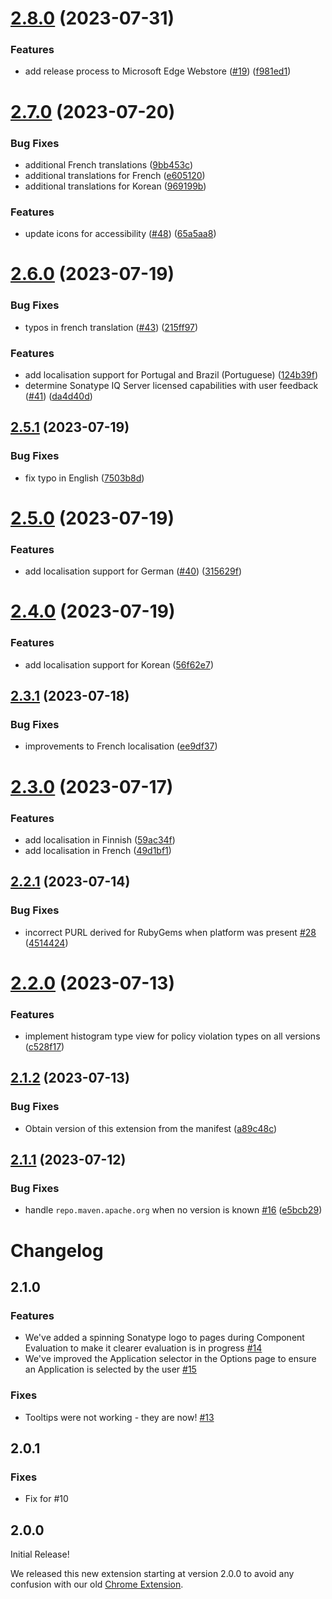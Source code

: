 # [2.8.0](https://github.com/sonatype-nexus-community/sonatype-platform-browser-extension/compare/v2.7.0...v2.8.0) (2023-07-31)


### Features

* add release process to Microsoft Edge Webstore ([#19](https://github.com/sonatype-nexus-community/sonatype-platform-browser-extension/issues/19)) ([f981ed1](https://github.com/sonatype-nexus-community/sonatype-platform-browser-extension/commit/f981ed1c35c520127a44cbdd98215cae9bc8576e))

# [2.7.0](https://github.com/sonatype-nexus-community/sonatype-platform-browser-extension/compare/v2.6.0...v2.7.0) (2023-07-20)


### Bug Fixes

* additional French translations ([9bb453c](https://github.com/sonatype-nexus-community/sonatype-platform-browser-extension/commit/9bb453c0ddd5a6811d7a52bf45fc691384f6f7f1))
* additional translations for French ([e605120](https://github.com/sonatype-nexus-community/sonatype-platform-browser-extension/commit/e60512045a421fbf3c0e22d598f5b14d7cbaa0cd))
* additional translations for Korean ([969199b](https://github.com/sonatype-nexus-community/sonatype-platform-browser-extension/commit/969199b411b5f88a755f97d39c75b374544c357a))


### Features

* update icons for accessibility ([#48](https://github.com/sonatype-nexus-community/sonatype-platform-browser-extension/issues/48)) ([65a5aa8](https://github.com/sonatype-nexus-community/sonatype-platform-browser-extension/commit/65a5aa841e6b4face9005d00dfd84966b780770c))

# [2.6.0](https://github.com/sonatype-nexus-community/sonatype-platform-browser-extension/compare/v2.5.1...v2.6.0) (2023-07-19)


### Bug Fixes

* typos in french translation ([#43](https://github.com/sonatype-nexus-community/sonatype-platform-browser-extension/issues/43)) ([215ff97](https://github.com/sonatype-nexus-community/sonatype-platform-browser-extension/commit/215ff97a5fed382b70f5bac275f1e6e70f7f7c31))


### Features

* add localisation support for Portugal and Brazil (Portuguese) ([124b39f](https://github.com/sonatype-nexus-community/sonatype-platform-browser-extension/commit/124b39f27978f245f971917fe6952b6b02d9d5f7))
* determine Sonatype IQ Server licensed capabilities with user feedback ([#41](https://github.com/sonatype-nexus-community/sonatype-platform-browser-extension/issues/41)) ([da4d40d](https://github.com/sonatype-nexus-community/sonatype-platform-browser-extension/commit/da4d40d066847ed3748b523f87bac241d12ba370))

## [2.5.1](https://github.com/sonatype-nexus-community/sonatype-platform-browser-extension/compare/v2.5.0...v2.5.1) (2023-07-19)


### Bug Fixes

* fix typo in English ([7503b8d](https://github.com/sonatype-nexus-community/sonatype-platform-browser-extension/commit/7503b8d16a9ced00716d23f7a6da081bc3e487ad))

# [2.5.0](https://github.com/sonatype-nexus-community/sonatype-platform-browser-extension/compare/v2.4.0...v2.5.0) (2023-07-19)


### Features

* add localisation support for German ([#40](https://github.com/sonatype-nexus-community/sonatype-platform-browser-extension/issues/40)) ([315629f](https://github.com/sonatype-nexus-community/sonatype-platform-browser-extension/commit/315629f85eaad0a058e21e73a31d3d0b9e0565b5))

# [2.4.0](https://github.com/sonatype-nexus-community/sonatype-platform-browser-extension/compare/v2.3.1...v2.4.0) (2023-07-19)


### Features

* add localisation support for Korean ([56f62e7](https://github.com/sonatype-nexus-community/sonatype-platform-browser-extension/commit/56f62e73585421c438dcb08198a5481adcac142d))

## [2.3.1](https://github.com/sonatype-nexus-community/sonatype-platform-browser-extension/compare/v2.3.0...v2.3.1) (2023-07-18)


### Bug Fixes

* improvements to French localisation ([ee9df37](https://github.com/sonatype-nexus-community/sonatype-platform-browser-extension/commit/ee9df37d5c54271d2cee7f45615c994abf6896b7))

# [2.3.0](https://github.com/sonatype-nexus-community/sonatype-platform-browser-extension/compare/v2.2.1...v2.3.0) (2023-07-17)


### Features

* add localisation in Finnish ([59ac34f](https://github.com/sonatype-nexus-community/sonatype-platform-browser-extension/commit/59ac34f320f4e2012bec229b907d6f6dbca02eed))
* add localisation in French ([49d1bf1](https://github.com/sonatype-nexus-community/sonatype-platform-browser-extension/commit/49d1bf16726cbeb709f9a53442c17d41a086b6c6))

## [2.2.1](https://github.com/sonatype-nexus-community/sonatype-platform-browser-extension/compare/v2.2.0...v2.2.1) (2023-07-14)


### Bug Fixes

* incorrect PURL derived for RubyGems when platform was present [#28](https://github.com/sonatype-nexus-community/sonatype-platform-browser-extension/issues/28) ([4514424](https://github.com/sonatype-nexus-community/sonatype-platform-browser-extension/commit/45144248d382174577dd4ac203072db1ed5e56dd))

# [2.2.0](https://github.com/sonatype-nexus-community/sonatype-platform-browser-extension/compare/v2.1.2...v2.2.0) (2023-07-13)


### Features

* implement histogram type view for policy violation types on all versions ([c528f17](https://github.com/sonatype-nexus-community/sonatype-platform-browser-extension/commit/c528f1729755243ef0e50e5f32a54c036734cebb))

## [2.1.2](https://github.com/sonatype-nexus-community/sonatype-platform-browser-extension/compare/v2.1.1...v2.1.2) (2023-07-13)


### Bug Fixes

* Obtain version of this extension from the manifest ([a89c48c](https://github.com/sonatype-nexus-community/sonatype-platform-browser-extension/commit/a89c48cc010b608a4cbc50206b7d2a6b5ffbfd6c))

## [2.1.1](https://github.com/sonatype-nexus-community/sonatype-platform-browser-extension/compare/v2.1.0...v2.1.1) (2023-07-12)


### Bug Fixes

* handle `repo.maven.apache.org` when no version is known [#16](https://github.com/sonatype-nexus-community/sonatype-platform-browser-extension/issues/16) ([e5bcb29](https://github.com/sonatype-nexus-community/sonatype-platform-browser-extension/commit/e5bcb294aeb7d00bd92f7b87bad9cbbad4d407d0))

# Changelog

## 2.1.0

### Features

-   We've added a spinning Sonatype logo to pages during Component Evaluation to make it clearer evaluation is in progress [#14](https://github.com/sonatype-nexus-community/sonatype-platform-browser-extension/issues/14)
-   We've improved the Application selector in the Options page to ensure an Application is selected by the user [#15](https://github.com/sonatype-nexus-community/sonatype-platform-browser-extension/issues/15)

### Fixes

-   Tooltips were not working - they are now! [#13](https://github.com/sonatype-nexus-community/sonatype-platform-browser-extension/issues/13)

## 2.0.1

### Fixes

-   Fix for #10

## 2.0.0

Initial Release!

We released this new extension starting at version 2.0.0 to avoid any confusion with our old [Chrome Extension](https://chrome.google.com/webstore/detail/mjehedmoboadebjmbmobpedkdgenmlhd).
